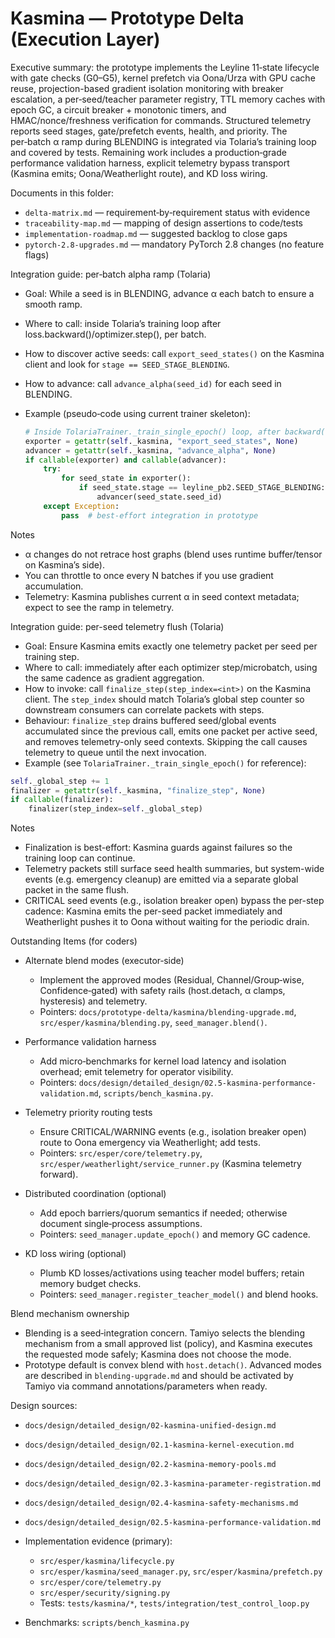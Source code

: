 # Kasmina — Prototype Delta (Execution Layer)

Executive summary: the prototype implements the Leyline 11‑state lifecycle with gate checks (G0–G5), kernel prefetch via Oona/Urza with GPU cache reuse, projection-based gradient isolation monitoring with breaker escalation, a per‑seed/teacher parameter registry, TTL memory caches with epoch GC, a circuit breaker + monotonic timers, and HMAC/nonce/freshness verification for commands. Structured telemetry reports seed stages, gate/prefetch events, health, and priority. The per‑batch α ramp during BLENDING is integrated via Tolaria’s training loop and covered by tests. Remaining work includes a production‑grade performance validation harness, explicit telemetry bypass transport (Kasmina emits; Oona/Weatherlight route), and KD loss wiring.

Documents in this folder:
- `delta-matrix.md` — requirement‑by‑requirement status with evidence
- `traceability-map.md` — mapping of design assertions to code/tests
- `implementation-roadmap.md` — suggested backlog to close gaps
- `pytorch-2.8-upgrades.md` — mandatory PyTorch 2.8 changes (no feature flags)

Integration guide: per‑batch alpha ramp (Tolaria)
- Goal: While a seed is in BLENDING, advance α each batch to ensure a smooth ramp.
- Where to call: inside Tolaria’s training loop after loss.backward()/optimizer.step(), per batch.
- How to discover active seeds: call `export_seed_states()` on the Kasmina client and look for `stage == SEED_STAGE_BLENDING`.
- How to advance: call `advance_alpha(seed_id)` for each seed in BLENDING.
- Example (pseudo‑code using current trainer skeleton):
  
  ```python
  # Inside TolariaTrainer._train_single_epoch() loop, after backward()/step()
  exporter = getattr(self._kasmina, "export_seed_states", None)
  advancer = getattr(self._kasmina, "advance_alpha", None)
  if callable(exporter) and callable(advancer):
      try:
          for seed_state in exporter():
              if seed_state.stage == leyline_pb2.SEED_STAGE_BLENDING:
                  advancer(seed_state.seed_id)
      except Exception:
          pass  # best-effort integration in prototype
  ```

Notes
- α changes do not retrace host graphs (blend uses runtime buffer/tensor on Kasmina’s side).
- You can throttle to once every N batches if you use gradient accumulation.
- Telemetry: Kasmina publishes current α in seed context metadata; expect to see the ramp in telemetry.

Integration guide: per-seed telemetry flush (Tolaria)
- Goal: Ensure Kasmina emits exactly one telemetry packet per seed per training step.
- Where to call: immediately after each optimizer step/microbatch, using the same cadence as gradient aggregation.
- How to invoke: call `finalize_step(step_index=<int>)` on the Kasmina client. The `step_index` should match Tolaria’s global step counter so downstream consumers can correlate packets with steps.
- Behaviour: `finalize_step` drains buffered seed/global events accumulated since the previous call, emits one packet per active seed, and removes telemetry-only seed contexts. Skipping the call causes telemetry to queue until the next invocation.
- Example (see `TolariaTrainer._train_single_epoch()` for reference):

```python
self._global_step += 1
finalizer = getattr(self._kasmina, "finalize_step", None)
if callable(finalizer):
    finalizer(step_index=self._global_step)
```

Notes
- Finalization is best-effort: Kasmina guards against failures so the training loop can continue.
- Telemetry packets still surface seed health summaries, but system-wide events (e.g. emergency cleanup) are emitted via a separate global packet in the same flush.
- CRITICAL seed events (e.g., isolation breaker open) bypass the per-step cadence: Kasmina emits the per-seed packet immediately and Weatherlight pushes it to Oona without waiting for the periodic drain.

Outstanding Items (for coders)

- Alternate blend modes (executor‑side)
  - Implement the approved modes (Residual, Channel/Group‑wise, Confidence‑gated) with safety rails (host.detach, α clamps, hysteresis) and telemetry.
  - Pointers: `docs/prototype-delta/kasmina/blending-upgrade.md`, `src/esper/kasmina/blending.py`, `seed_manager.blend()`.

- Performance validation harness
  - Add micro‑benchmarks for kernel load latency and isolation overhead; emit telemetry for operator visibility.
  - Pointers: `docs/design/detailed_design/02.5-kasmina-performance-validation.md`, `scripts/bench_kasmina.py`.

- Telemetry priority routing tests
  - Ensure CRITICAL/WARNING events (e.g., isolation breaker open) route to Oona emergency via Weatherlight; add tests.
  - Pointers: `src/esper/core/telemetry.py`, `src/esper/weatherlight/service_runner.py` (Kasmina telemetry forward).

- Distributed coordination (optional)
  - Add epoch barriers/quorum semantics if needed; otherwise document single‑process assumptions.
  - Pointers: `seed_manager.update_epoch()` and memory GC cadence.

- KD loss wiring (optional)
  - Plumb KD losses/activations using teacher model buffers; retain memory budget checks.
  - Pointers: `seed_manager.register_teacher_model()` and blend hooks.

Blend mechanism ownership
- Blending is a seed‑integration concern. Tamiyo selects the blending mechanism from a small approved list (policy), and Kasmina executes the requested mode safely; Kasmina does not choose the mode.
- Prototype default is convex blend with `host.detach()`. Advanced modes are described in `blending-upgrade.md` and should be activated by Tamiyo via command annotations/parameters when ready.

Design sources:
- `docs/design/detailed_design/02-kasmina-unified-design.md`
- `docs/design/detailed_design/02.1-kasmina-kernel-execution.md`
- `docs/design/detailed_design/02.2-kasmina-memory-pools.md`
- `docs/design/detailed_design/02.3-kasmina-parameter-registration.md`
- `docs/design/detailed_design/02.4-kasmina-safety-mechanisms.md`
- `docs/design/detailed_design/02.5-kasmina-performance-validation.md`

- Implementation evidence (primary):
  - `src/esper/kasmina/lifecycle.py`
  - `src/esper/kasmina/seed_manager.py`, `src/esper/kasmina/prefetch.py`
  - `src/esper/core/telemetry.py`
  - `src/esper/security/signing.py`
  - Tests: `tests/kasmina/*`, `tests/integration/test_control_loop.py`
- Benchmarks: `scripts/bench_kasmina.py`
